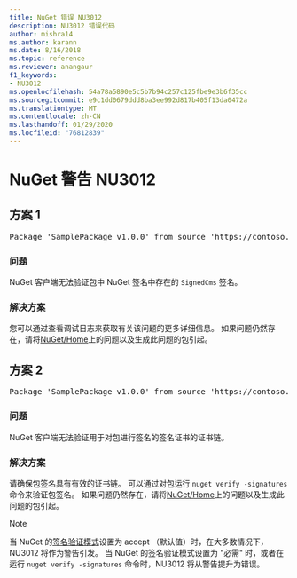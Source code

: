 ```yaml
---
title: NuGet 错误 NU3012
description: NU3012 错误代码
author: mishra14
ms.author: karann
ms.date: 8/16/2018
ms.topic: reference
ms.reviewer: anangaur
f1_keywords:
- NU3012
ms.openlocfilehash: 54a78a5890e5c5b7b94c257c125fbe9e3b6f35cc
ms.sourcegitcommit: e9c1dd0679ddd8ba3ee992d817b405f13da0472a
ms.translationtype: MT
ms.contentlocale: zh-CN
ms.lasthandoff: 01/29/2020
ms.locfileid: "76812839"
---
```

# <a name="nuget-warning-nu3012"></a>NuGet 警告 NU3012

## <a name="scenario-1"></a>方案 1

<pre>Package 'SamplePackage v1.0.0' from source 'https://contoso.com/index.json': The primary signature validation failed.</pre>

### <a name="issue"></a>问题

NuGet 客户端无法验证包中 NuGet 签名中存在的 `SignedCms` 签名。


### <a name="solution"></a>解决方案

您可以通过查看调试日志来获取有关该问题的更多详细信息。 如果问题仍然存在，请将[NuGet/Home](https://github.com/NuGet/Home/issues)上的问题以及生成此问题的包引起。



## <a name="scenario-2"></a>方案 2

<pre>Package 'SamplePackage v1.0.0' from source 'https://contoso.com/index.json': The primary signature found a chain building issue:  A certificate chain processed, but terminated in a root certificate which is not trusted by the trust provider.</pre>

### <a name="issue"></a>问题

NuGet 客户端无法验证用于对包进行签名的签名证书的证书链。


### <a name="solution"></a>解决方案

请确保包签名具有有效的证书链。 可以通过对包运行 `nuget verify -signatures` 命令来验证包签名。 如果问题仍然存在，请将[NuGet/Home](https://github.com/NuGet/Home/issues)上的问题以及生成此问题的包引起。


> [!Note]
> 当 NuGet 的[签名验证模式](../../consume-packages/installing-signed-packages.md#configure-package-signature-requirements)设置为 accept （默认值）时，在大多数情况下，NU3012 将作为警告引发。 当 NuGet 的签名验证模式设置为 "必需" 时，或者在运行 `nuget verify -signatures` 命令时，NU3012 将从警告提升为错误。 
